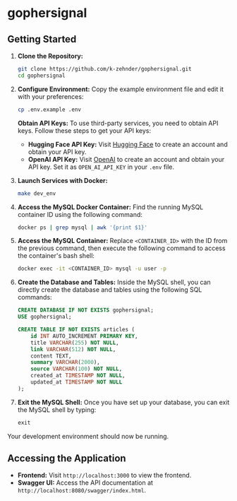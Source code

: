 # gophersignal 

## Getting Started

1. **Clone the Repository:**
   ```bash
   git clone https://github.com/k-zehnder/gophersignal.git
   cd gophersignal
   ```

2. **Configure Environment:**
   Copy the example environment file and edit it with your preferences:
   ```bash
   cp .env.example .env 
   ```

   **Obtain API Keys:**
   To use third-party services, you need to obtain API keys. Follow these steps to get your API keys:
   - **Hugging Face API Key:** Visit [Hugging Face](https://huggingface.co/) to create an account and obtain your API key.
   - **OpenAI API Key:** Visit [OpenAI](https://openai.com/) to create an account and obtain your API key. Set it as `OPEN_AI_API_KEY` in your `.env` file.

3. **Launch Services with Docker:**
   ```bash
   make dev_env
   ```

4. **Access the MySQL Docker Container:**
   Find the running MySQL container ID using the following command:
   ```bash
   docker ps | grep mysql | awk '{print $1}'
   ```

5. **Access the MySQL Container:**
   Replace `<CONTAINER_ID>` with the ID from the previous command, then execute the following command to access the container's bash shell:
   ```bash
   docker exec -it <CONTAINER_ID> mysql -u user -p
   ```

6. **Create the Database and Tables:**
   Inside the MySQL shell, you can directly create the database and tables using the following SQL commands:
   ```sql
   CREATE DATABASE IF NOT EXISTS gophersignal;
   USE gophersignal;

   CREATE TABLE IF NOT EXISTS articles (
       id INT AUTO_INCREMENT PRIMARY KEY,
       title VARCHAR(255) NOT NULL,
       link VARCHAR(512) NOT NULL,
       content TEXT,
       summary VARCHAR(2000),
       source VARCHAR(100) NOT NULL,
       created_at TIMESTAMP NOT NULL,
       updated_at TIMESTAMP NOT NULL
   );
   ```

7. **Exit the MySQL Shell:**
   Once you have set up your database, you can exit the MySQL shell by typing:
   ```sql
   exit
   ```

Your development environment should now be running.

## Accessing the Application

- **Frontend:** Visit `http://localhost:3000` to view the frontend.
- **Swagger UI:** Access the API documentation at `http://localhost:8080/swagger/index.html`.
